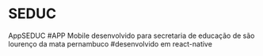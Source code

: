 # SEDUC
AppSEDUC
#APP Mobile desenvolvido para secretaria de educação de são lourenço da mata pernambuco 
#desenvolvido em react-native 
